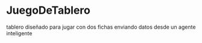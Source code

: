 # JuegoDeTablero
tablero diseñado para jugar con dos fichas enviando datos desde un agente inteligente
